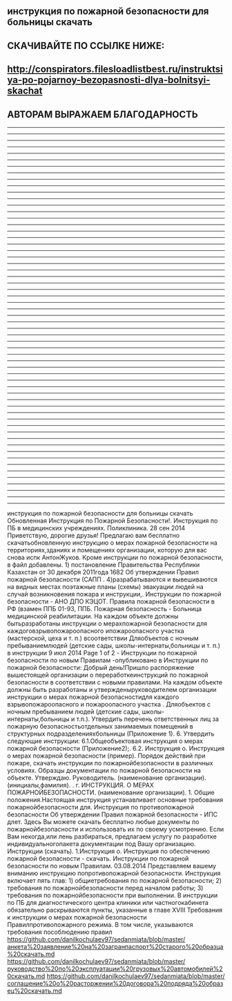 инструкция по пожарной безопасности для больницы скачать
--------------------------------------------------
СКАЧИВАЙТЕ ПО ССЫЛКЕ НИЖЕ:
--------------------------------------------------
http://conspirators.filesloadlistbest.ru/instruktsiya-po-pojarnoy-bezopasnosti-dlya-bolnitsyi-skachat
--------------------------------------------------
АВТОРАМ ВЫРАЖАЕМ БЛАГОДАРНОСТЬ
--------------------------------------------------
--------------------------------------------------
--------------------------------------------------
--------------------------------------------------
--------------------------------------------------
--------------------------------------------------
--------------------------------------------------
--------------------------------------------------
--------------------------------------------------
--------------------------------------------------
--------------------------------------------------
--------------------------------------------------
--------------------------------------------------
--------------------------------------------------
--------------------------------------------------
--------------------------------------------------
--------------------------------------------------
--------------------------------------------------
--------------------------------------------------
--------------------------------------------------
--------------------------------------------------
--------------------------------------------------
--------------------------------------------------
--------------------------------------------------
--------------------------------------------------
--------------------------------------------------
--------------------------------------------------
--------------------------------------------------
--------------------------------------------------
--------------------------------------------------
--------------------------------------------------
--------------------------------------------------
--------------------------------------------------
--------------------------------------------------
--------------------------------------------------
--------------------------------------------------
--------------------------------------------------
--------------------------------------------------
--------------------------------------------------
--------------------------------------------------
--------------------------------------------------
--------------------------------------------------
--------------------------------------------------
--------------------------------------------------
--------------------------------------------------
--------------------------------------------------
--------------------------------------------------
--------------------------------------------------
--------------------------------------------------
--------------------------------------------------
--------------------------------------------------
--------------------------------------------------
--------------------------------------------------
--------------------------------------------------
--------------------------------------------------
--------------------------------------------------
--------------------------------------------------
--------------------------------------------------
--------------------------------------------------
--------------------------------------------------
инструкция по пожарной безопасности для больницы скачать Обновленная Инструкция по Пожарной Безопасности!. Инструкция по ПБ в медицинских учреждениях. Поликлиника. 28 сен 2014  Приветствую, дорогие друзья! Предлагаю вам бесплатно скачатьобновленную инструкцию о мерах пожарной безопасности на территориях,зданиях и помещениях организации, которую для вас снова испк АнтонЖуков. Кроме инструкции по пожарной безопасности, в файл добавлены. 1) постановление Правительства Республики Казахстан от 30 декабря 2011года  1682 Об утверждении Правил пожарной безопасности (САПП . 4)разрабатываются и вывешиваются на видных местах поэтажные планы (схемы) эвакуации людей на случай возникновения пожара и инструкции,. Инструкции по пожарной безопасности - АНО ДПО КЭЦОТ. Правила пожарной безопасности в РФ (взамен ППБ 01-93, ППБ. Пожарная безопасность - Больница медицинской реабилитации. На каждом объекте должны бытьразработаны инструкции о мерахпожарной безопасности для каждоговзрывопожароопасного ипожароопасного участка (мастерской, цеха и т. п.) всоответствии  Дляобъектов с ночным пребываниемлюдей (детские сады, школы-интернаты,больницы и т. п.) в инструкции
9 июл 2014  Page 1 of 2 - Инструкции по пожарной безопасности по новым Правилам -опубликовано в Инструкции по пожарной безопасности: Добрый день!Пришло распоряжение вышестоящей организации о переработкеинструкций по пожарной безопасности в соответствии с новыми правилами. На каждом объекте должны быть разработаны и утвержденыруководителем организации инструкции о мерах пожарной безопасностидля каждого взрывопожароопасного и пожароопасного участка . Дляобъектов с ночным пребыванием людей (детские сады, школы-интернаты,больницы и т.п.). Утвердить перечень ответственных лиц за пожарную безопасностьотдельных занимаемых помещений в структурных подразделенияхбольницы (Приложение  1). 6. Утвердить следующие инструкции: 6.1.Общеобъектовая инструкция о мерах пожарной безопасности (Приложение2);. 6.2. Инструкция о. Инструкция о мерах пожарной безопасности (пример). Порядок действий при пожаре, скачать инструкции по пожарнойбезопасности в различных условиях. Образцы документации по пожарной безопасности на объекте. Утверждаю. Руководитель. (наименование организации). (инициалы,фамилия). . г. ИНСТРУКЦИЯ. О МЕРАХ ПОЖАРНОЙБЕЗОПАСНОСТИ. (наименование организации). 1. Общие положения.Настоящая инструкция устанавливает основные требования пожарнойбезопасности для. Инструкция по противопожарной безопасности
Об утверждении Правил пожарной безопасности - ИПС длет. Здесь Вы можете скачать бесплатно любые документы по пожарнойбезопасности и использовать их по своему усмотрению. Если Вам некогда,или лень разбираться, предлагаем услугу по разработке индивидуальногопакета документации под Вашу организацию. Инструкции (скачать). 1.Инструкция о. Инструкция по обеспечению пожарной безопасности - скачать. Инструкции по пожарной безопасности по новым Правилам. 03.08.2014  Представляем вашему вниманию инструкцию попротивопожарной безопасности. Инструкция включает пять глав: 1) общиетребования по пожарной безопасности; 2) требования по пожарнойбезопасности перед началом работы; 3) требования по пожарнойбезопасности при выполнении. В инструкции по ПБ для диагностического центра  клиники или частногокабинета обязательно раскрываются пункты, указанные в главе XVIII Требования к инструкции о мерах пожарной безопасности Правилпротивопожарного режима. В том числе, указываются требования пособлюдению правил
https://github.com/danilkochulaev97/sedanmiata/blob/master/анкета%20заявление%20на%20загранпаспорт%20старого%20образца%20скачать.md
https://github.com/danilkochulaev97/sedanmiata/blob/master/руководство%20по%20эксплуатации%20грузовых%20автомобилей%20скачать.md
https://github.com/danilkochulaev97/sedanmiata/blob/master/соглашение%20о%20расторжении%20договора%20подряда%20образец%20скачать.md